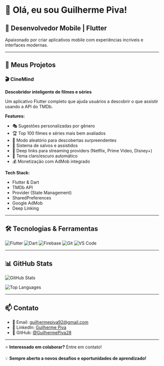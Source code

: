 # 👋 Olá, eu sou Guilherme Piva!

## 🚀 Desenvolvedor Mobile | Flutter

Apaixonado por criar aplicativos mobile com experiências incríveis e interfaces modernas.

---

## 📱 Meus Projetos

### 🎬 CineMind
**Descobridor inteligente de filmes e séries**

Um aplicativo Flutter completo que ajuda usuários a descobrir o que assistir usando a API do TMDb.

**Features:**
- 🎭 Sugestões personalizadas por gênero
- 🏆 Top 100 filmes e séries mais bem avaliados
- 🎲 Modo aleatório para descobertas surpreendentes
- 💾 Sistema de salvos e assistidos
- 🔗 Deep links para streaming providers (Netflix, Prime Video, Disney+)
- 🎨 Tema claro/escuro automático
- 💰 Monetização com AdMob integrado

**Tech Stack:**
- Flutter & Dart
- TMDb API
- Provider (State Management)
- SharedPreferences
- Google AdMob
- Deep Linking

---

## 🛠️ Tecnologias & Ferramentas

![Flutter](https://img.shields.io/badge/Flutter-02569B?style=for-the-badge&logo=flutter&logoColor=white)
![Dart](https://img.shields.io/badge/Dart-0175C2?style=for-the-badge&logo=dart&logoColor=white)
![Firebase](https://img.shields.io/badge/Firebase-FFCA28?style=for-the-badge&logo=firebase&logoColor=black)
![Git](https://img.shields.io/badge/Git-F05032?style=for-the-badge&logo=git&logoColor=white)
![VS Code](https://img.shields.io/badge/VS_Code-007ACC?style=for-the-badge&logo=visual-studio-code&logoColor=white)

---

## 📊 GitHub Stats

![GitHub Stats](https://github-readme-stats.vercel.app/api?username=GuilhermePiva28&show_icons=true&theme=tokyonight)

![Top Languages](https://github-readme-stats.vercel.app/api/top-langs/?username=GuilhermePiva28&layout=compact&theme=tokyonight)

---

## 📫 Contato

- 📧 Email: guilhermepiva92@gmail.com
- 💼 LinkedIn: [Guilherme Piva](https://www.linkedin.com/in/guilhermepiva28)
- 🐙 GitHub: [@GuilhermePiva28](https://github.com/GuilhermePiva28)

---

⭐ **Interessado em colaborar?** Entre em contato!

💡 **Sempre aberto a novos desafios e oportunidades de aprendizado!**
